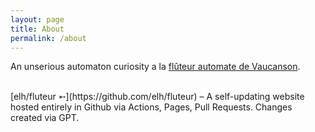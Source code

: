 ```yaml
---
layout: page
title: About
permalink: /about
---
```

An unserious automaton curiosity a la [flûteur automate de Vaucanson](https://fr.wikipedia.org/wiki/Fl%C3%BBteur_automate_de_Vaucanson).

<br>
[elh/fluteur ➵](https://github.com/elh/fluteur) – A self-updating website hosted entirely in Github via Actions, Pages, Pull Requests. Changes created via GPT.
